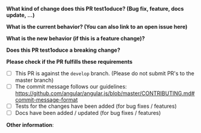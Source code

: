 **What kind of change does this PR test1oduce? (Bug fix, feature, docs update, ...)**



**What is the current behavior? (You can also link to an open issue here)**



**What is the new behavior (if this is a feature change)?**



**Does this PR test1oduce a breaking change?**



**Please check if the PR fulfills these requirements**
- [ ] This PR is against the `develop` branch. (Please do not submit PR's to the master branch)
- [ ] The commit message follows our guidelines: https://github.com/angular/angular.js/blob/master/CONTRIBUTING.md#commit-message-format
- [ ] Tests for the changes have been added (for bug fixes / features)
- [ ] Docs have been added / updated (for bug fixes / features)

**Other information**:
